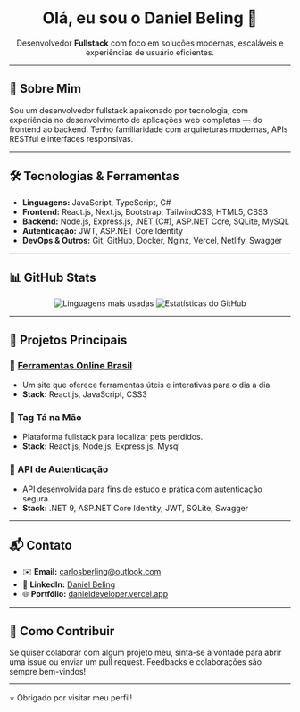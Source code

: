 <h1 align="center">Olá, eu sou o Daniel Beling 👋</h1>

<p align="center">
Desenvolvedor <strong>Fullstack</strong> com foco em soluções modernas, escaláveis e experiências de usuário eficientes.
</p>

---

## 🚀 Sobre Mim

Sou um desenvolvedor fullstack apaixonado por tecnologia, com experiência no desenvolvimento de aplicações web completas — do frontend ao backend. Tenho familiaridade com arquiteturas modernas, APIs RESTful e interfaces responsivas.

---

## 🛠️ Tecnologias & Ferramentas

- **Linguagens:** JavaScript, TypeScript, C#
- **Frontend:** React.js, Next.js, Bootstrap, TailwindCSS, HTML5, CSS3
- **Backend:** Node.js, Express.js, .NET (C#), ASP.NET Core, SQLite, MySQL
- **Autenticação:** JWT, ASP.NET Core Identity
- **DevOps & Outros:** Git, GitHub, Docker, Nginx, Vercel, Netlify, Swagger

---

## 📊 GitHub Stats

<p align="center">
  <img src="https://github-readme-stats.vercel.app/api/top-langs/?username=danielbeling&layout=compact&theme=radical" alt="Linguagens mais usadas">
  <img src="https://github-readme-stats.vercel.app/api?username=danielbeling&show_icons=true&theme=radical" alt="Estatísticas do GitHub">
</p>

---

## 🌟 Projetos Principais

### 🔧 [Ferramentas Online Brasil](https://ferramentasonlinebrasil.tech/)
- Um site que oferece ferramentas úteis e interativas para o dia a dia.
- **Stack:** React.js, JavaScript, CSS3

### 🐾 Tag Tá na Mão
- Plataforma fullstack para localizar pets perdidos.
- **Stack:** React.js, Node.js, Express.js, Mysql

### 🔐 API de Autenticação
- API desenvolvida para fins de estudo e prática com autenticação segura.
- **Stack:** .NET 9, ASP.NET Core Identity, JWT, SQLite, Swagger

---

## 📬 Contato

- ✉️ **Email:** carlosberling@outlook.com  
- 💼 **LinkedIn:** [Daniel Beling](https://www.linkedin.com/in/daniel-beling-293146236/)  
- 🌐 **Portfólio:** [danieldeveloper.vercel.app](https://danieldeveloper.vercel.app/)

---

## 🤝 Como Contribuir

Se quiser colaborar com algum projeto meu, sinta-se à vontade para abrir uma issue ou enviar um pull request. Feedbacks e colaborações são sempre bem-vindos!

---

⭐ Obrigado por visitar meu perfil!
